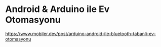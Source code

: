 # Android & Arduino ile Ev Otomasyonu

https://www.mobiler.dev/post/arduino-android-ile-bluetooth-tabanli-ev-otomasyonu
